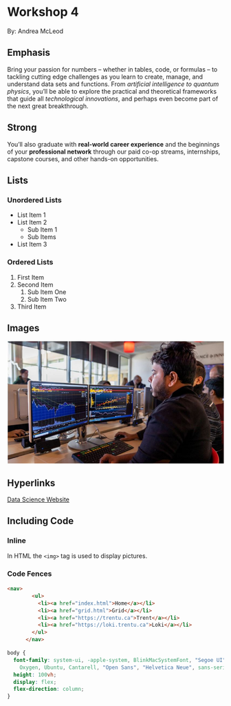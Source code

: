 # Workshop 4

By: Andrea McLeod

## Emphasis

Bring your passion for numbers – whether in tables, code, or formulas – to tackling cutting edge challenges as you learn to create, manage, and understand data sets and functions. From _artificial intelligence to quantum physics_, you’ll be able to explore the practical and theoretical frameworks that guide all _technological innovations_, and perhaps even become part of the next great breakthrough.

## Strong

You’ll also graduate with **real-world career experience** and the beginnings of your **professional network** through our paid co-op streams, internships, capstone courses, and other hands-on opportunities.

## Lists

### Unordered Lists

- List Item 1
- List Item 2
  - Sub Item 1
  - Sub Items
- List Item 3

### Ordered Lists

1. First Item
2. Second Item
    1. Sub Item One
    2. Sub Item Two
3. Third Item

## Images

![Photo student in front of computer screen](./img/Data_Science-Image.JPG)

## Hyperlinks
[Data Science Website](https://www.trentu.ca/futurestudents/areas-of-study/computer-data-science-mathematics)

## Including Code

### Inline

In HTML the `<img>` tag is used to display pictures.

### Code Fences

```html
<nav>
        <ul>
          <li><a href="index.html">Home</a></li>
          <li><a href="grid.html">Grid</a></li>
          <li><a href="https://trentu.ca">Trent</a></li>
          <li><a href="https://loki.trentu.ca">Loki</a></li>
        </ul>
      </nav>
```

```css
body {
  font-family: system-ui, -apple-system, BlinkMacSystemFont, "Segoe UI", Roboto,
    Oxygen, Ubuntu, Cantarell, "Open Sans", "Helvetica Neue", sans-serif;
  height: 100vh;
  display: flex;
  flex-direction: column;
}
```